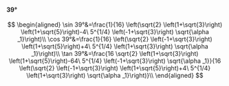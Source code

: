 #### 39°

$$
\begin{aligned}
\sin 39°&=\frac{1}{16} \left(\sqrt{2} \left(1+\sqrt{3}\right) \left(1+\sqrt{5}\right)-4\ 5^{1/4} \left(-1+\sqrt{3}\right) \sqrt{\alpha _1}\right)\\
\cos 39°&=\frac{1}{16} \left(\sqrt{2} \left(-1+\sqrt{3}\right) \left(1+\sqrt{5}\right)+4\ 5^{1/4} \left(1+\sqrt{3}\right) \sqrt{\alpha _1}\right)\\
\tan 39°&=\frac{16 \sqrt{2} \left(1+\sqrt{3}\right) \left(1+\sqrt{5}\right)-64\ 5^{1/4} \left(-1+\sqrt{3}\right) \sqrt{\alpha _1}}{16 \left(\sqrt{2} \left(-1+\sqrt{3}\right)
\left(1+\sqrt{5}\right)+4\ 5^{1/4} \left(1+\sqrt{3}\right) \sqrt{\alpha _1}\right)}\\
\end{aligned}
$$

